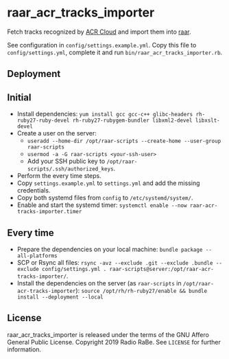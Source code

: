 # raar_acr_tracks_importer

Fetch tracks recognized by [ACR Cloud](https://www.acrcloud.com/) and import them into [raar](https://github.com/radiorabe/raar).

See configuration in `config/settings.example.yml`. Copy this file to `config/settings.yml`, complete it and run `bin/raar_acr_tracks_importer.rb`.


## Deployment

## Initial

* Install dependencies: `yum install gcc gcc-c++ glibc-headers rh-ruby27-ruby-devel rh-ruby27-rubygem-bundler libxml2-devel libxslt-devel`
* Create a user on the server:
  * `useradd --home-dir /opt/raar-scripts --create-home --user-group raar-scripts`
  * `usermod -a -G raar-scripts <your-ssh-user>`
  * Add your SSH public key to `/opt/raar-scripts/.ssh/authorized_keys`.
* Perform the every time steps.
* Copy `settings.example.yml` to `settings.yml` and add the missing credentials.
* Copy both systemd files from `config` to `/etc/systemd/system/`.
* Enable and start the systemd timer: `systemctl enable --now raar-acr-tracks-importer.timer`

## Every time

* Prepare the dependencies on your local machine: `bundle package --all-platforms`
* SCP or Rsync all files: `rsync -avz --exclude .git --exclude .bundle --exclude config/settings.yml . raar-scripts@server:/opt/raar-acr-tracks-importer/`.
* Install the dependencies on the server (as `raar-scripts` in `/opt/raar-acr-tracks-importer`):
  `source /opt/rh/rh-ruby27/enable && bundle install --deployment --local`


## License

raar_acr_tracks_importer is released under the terms of the GNU Affero General Public License.
Copyright 2019 Radio RaBe.
See `LICENSE` for further information.
